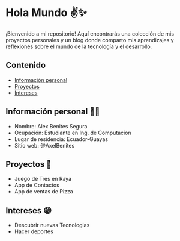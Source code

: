 # Hola Mundo ✌️✨

¡Bienvenido a mi repositorio! Aquí encontrarás una colección de mis proyectos personales y un blog donde comparto mis aprendizajes y reflexiones sobre el mundo de la tecnología y el desarrollo.

## Contenido 

* [Información personal](#información-personal)
* [Proyectos](#proyectos)
* [Intereses](#intereses)

## Información personal 🧑‍💻
* Nombre: Alex Benites Segura
* Ocupación: Estudiante en Ing. de Computacion
* Lugar de residencia: Ecuador-Guayas
* Sitio web: @AxelBenites
  
## Proyectos 🦾
* Juego de Tres en Raya
* App de Contactos
* App de ventas de Pizza

## Intereses 😁
* Descubrir nuevas Tecnologias
* Hacer deportes

